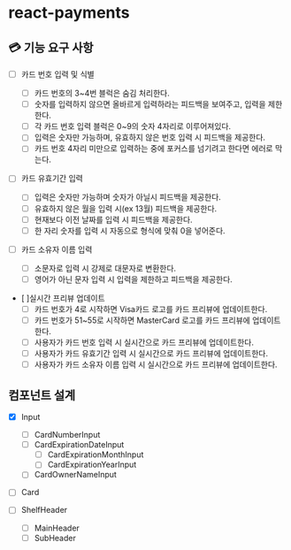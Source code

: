 # react-payments

## 💳 기능 요구 사항

- [ ] 카드 번호 입력 및 식별

  - [ ] 카드 번호의 3~4번 블럭은 숨김 처리한다.
  - [ ] 숫자를 입력하지 않으면 올바르게 입력하라는 피드백을 보여주고, 입력을 제한한다.
  - [ ] 각 카드 번호 입력 블럭은 0~9의 숫자 4자리로 이루어져있다.
  - [ ] 입력은 숫자만 가능하며, 유효하지 않은 번호 입력 시 피드백을 제공한다.
  - [ ] 카드 번호 4자리 미만으로 입력하는 중에 포커스를 넘기려고 한다면 에러로 막는다.

- [ ] 카드 유효기간 입력
  - [ ] 입력은 숫자만 가능하며 숫자가 아닐시 피드백을 제공한다.
  - [ ] 유효하지 않은 월을 입력 시(ex 13월) 피드백을 제공한다.
  - [ ] 현재보다 이전 날짜를 입력 시 피드백을 제공한다.
  - [ ] 한 자리 숫자를 입력 시 자동으로 형식에 맞춰 0을 넣어준다.
- [ ] 카드 소유자 이름 입력

  - [ ] 소문자로 입력 시 강제로 대문자로 변환한다.
  - [ ] 영어가 아닌 문자 입력 시 입력을 제한하고 피드백을 제공한다.

- [ ]실시간 프리뷰 업데이트
  - [ ] 카드 번호가 4로 시작하면 Visa카드 로고를 카드 프리뷰에 업데이트한다.
  - [ ] 카드 번호가 51~55로 시작하면 MasterCard 로고를 카드 프리뷰에 업데이트한다.
  - [ ] 사용자가 카드 번호 입력 시 실시간으로 카드 프리뷰에 업데이트한다.
  - [ ] 사용자가 카드 유효기간 입력 시 실시간으로 카드 프리뷰에 업데이트한다.
  - [ ] 사용자가 카드 소유자 이름 입력 시 실시간으로 카드 프리뷰에 업데이트한다.

## 컴포넌트 설계

- [x] Input

  - [ ] CardNumberInput
  - [ ] CardExpirationDateInput
    - [ ] CardExpirationMonthInput
    - [ ] CardExpirationYearInput
  - [ ] CardOwnerNameInput

- [ ] Card

- [ ] ShelfHeader
  - [ ] MainHeader
  - [ ] SubHeader
